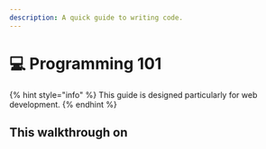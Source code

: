 ```yaml
---
description: A quick guide to writing code.
---
```


# 💻 Programming 101

{% hint style="info" %}
This guide is designed particularly for web development.
{% endhint %}

## This walkthrough on 

